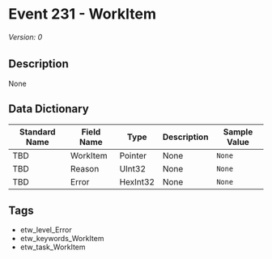 # Event 231 - WorkItem
###### Version: 0

## Description
None

## Data Dictionary
|Standard Name|Field Name|Type|Description|Sample Value|
|---|---|---|---|---|
|TBD|WorkItem|Pointer|None|`None`|
|TBD|Reason|UInt32|None|`None`|
|TBD|Error|HexInt32|None|`None`|

## Tags
* etw_level_Error
* etw_keywords_WorkItem
* etw_task_WorkItem